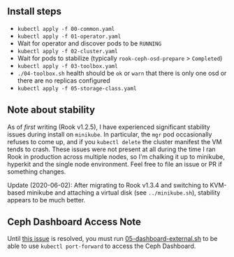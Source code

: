 ## Install steps
* `kubectl apply -f 00-common.yaml`
* `kubectl apply -f 01-operator.yaml`
* Wait for operator and discover pods to be `RUNNING`
* `kubectl apply -f 02-cluster.yaml`
* Wait for pods to stabilize (typically `rook-ceph-osd-prepare` > `Completed`)
* `kubectl apply -f 03-toolbox.yaml`
* `./04-toolbox.sh` health should be `ok` or `warn` that there is only one osd or there are no replicas configured
* `kubectl apply -f 05-storage-class.yaml`

## Note about stability
As of *first* writing (Rook v1.2.5), I have experienced significant stability issues during install on `minikube`. In particular, the `mgr` pod occasionally refuses to come up, and if you `kubectl delete` the cluster manifest the VM tends to crash. These issues were not present at all during the time I ran Rook in production across multiple nodes, so I'm chalking it up to minikube, hyperkit and the single node environment. Feel free to file an issue or PR if something changes.

Update (2020-06-02): After migrating to Rook v1.3.4 and switching to KVM-based minikube and attaching a virtual disk (see `../minikube.sh`), stability appears to be much better.

## Ceph Dashboard Access Note
Until [this issue](https://github.com/rook/rook/issues/2492) is resolved, you must run [05-dashboard-external.sh]('./05-dashboard-external.sh') to be able to use `kubectl port-forward` to access the Ceph Dashboard.
